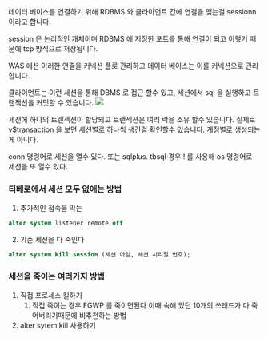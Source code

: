 데이터 베이스를 연결하기 위해 RDBMS 와 클라이언트 간에 연결을 맺는걸 
sessionn 이라고 합니다. 

session 은 논리적인 개체이며 RDBMS 에 지정한 포트를 통해 연결이 되고 이렇기 때문에 tcp 방식으로 저장됩니다. 

WAS 에션 이러한 연결을 커넥션 풀로 관리하고 
데이터 베이스는 이를 커넥션으로 관리합니다.

클라이언트는 이런 세션을 통해 DBMS 로 접근 할수 있고, 세션에서 sql 을 실행하고  트랜잭션을 커밋할 수 있습니다.
![](https://i.imgur.com/7etSnFY.png)

세션에 하나의 트랜젝션이 할당되고 트랜젝션은 여러 락을 소유 할수 있습니다.
실제로 v$transaction 을 보면 세션별로 하나씩 생긴걸 확인할수 있습니다. 계정별로 생성되는게 아니다.

conn 명령어로 세션을 열수 있다. 
또는 sqlplus. tbsql 경우 ! 를 사용해 os 명령어로 세션을 또 열수 있다.


### 티베로에서 세션 모두 없애는 방법

1. 추가적인 접속을 막는
```sql
alter system listener remote off
```
2. 기존 세션을 다 죽인다
```sql
alter system kill session (세션 아읻, 세션 시리얼 번호);

```

### 세션을 죽이는 여러가지 방법
1. 직접 프로세스 킬하기
	1. 직접 죽이는 경우 FGWP 를 죽이면된다 이때 속해 있던 10개의 쓰래드가 다 죽어버리기때문에 비추천하는 방법
2. alter sytem kill 사용하기 

